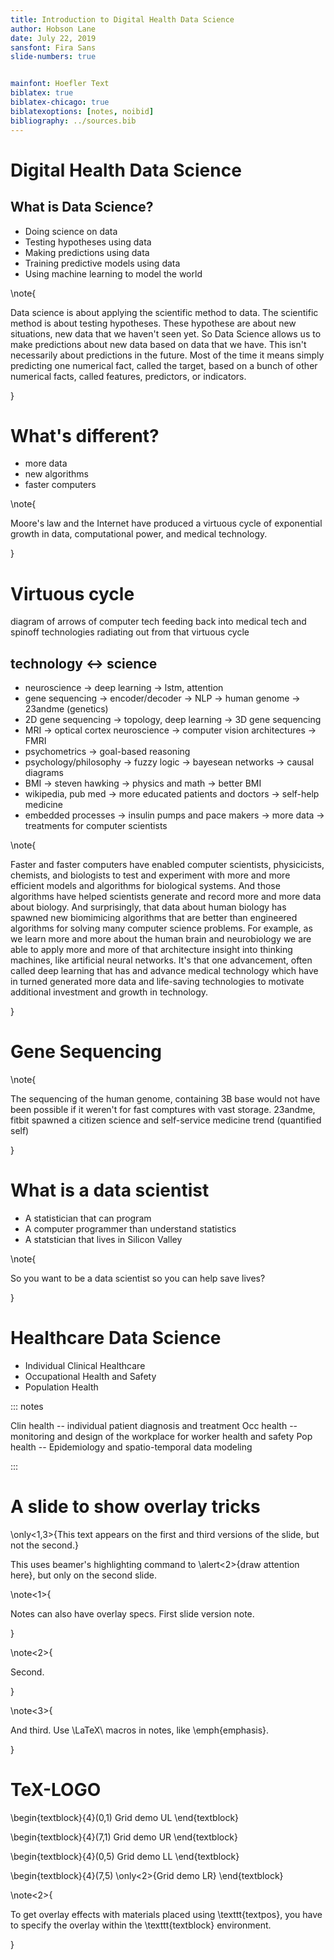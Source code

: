 ```yaml
---
title: Introduction to Digital Health Data Science
author: Hobson Lane
date: July 22, 2019
sansfont: Fira Sans
slide-numbers: true


mainfont: Hoefler Text
biblatex: true
biblatex-chicago: true
biblatexoptions: [notes, noibid]
bibliography: ../sources.bib
---
```


# Digital Health Data Science

## What is Data Science?

- Doing science on data
- Testing hypotheses using data
- Making predictions using data
- Training predictive models using data
- Using machine learning to model the world

\note{

Data science is about applying the scientific method to data.
The scientific method is about testing hypotheses.
These hypothese are about new situations, new data that we haven't seen yet.
So Data Science allows us to make predictions about new data based on data that we have.
This isn't necessarily about predictions in the future.
Most of the time it means simply predicting one numerical fact, called the target, based on a bunch of other numerical facts, called features, predictors, or indicators.

}

# What's different?

- more data
- new algorithms
- faster computers

\note{

Moore's law and the Internet have produced a virtuous cycle of exponential growth in data, computational power, and medical technology.

}

# Virtuous cycle

diagram of arrows of computer tech feeding back into medical tech and spinoff technologies radiating out from that virtuous cycle

## technology <-> science

- neuroscience -> deep learning -> lstm, attention
- gene sequencing -> encoder/decoder -> NLP -> human genome -> 23andme (genetics)
- 2D gene sequencing -> topology, deep learning -> 3D gene sequencing
- MRI -> optical cortex neuroscience -> computer vision architectures -> FMRI
- psychometrics -> goal-based reasoning
- psychology/philosophy -> fuzzy logic -> bayesean networks -> causal diagrams
- BMI -> steven hawking -> physics and math -> better BMI
- wikipedia, pub med -> more educated patients and doctors -> self-help medicine
- embedded processes -> insulin pumps and pace makers -> more data -> treatments for computer scientists

\note{

Faster and faster computers have enabled computer scientists, physicicists, chemists, and biologists to test and experiment with more and more efficient models and algorithms for biological systems.
And those algorithms have helped scientists generate and record more and more data about biology.
And surprisingly, that data about human biology has spawned new biomimicing algorithms that are better than engineered algorithms for solving many computer science problems.
For example, as we learn more and more about the human brain and neurobiology we are able to apply more and more of that architecture insight into thinking machines, like artificial neural networks.
It's that one advancement, often called deep learning that has
and advance medical technology which have in turned generated more data and life-saving technologies to motivate additional investment and growth in technology.

}

# Gene Sequencing

\note{

The sequencing of the human genome, containing 3B base would not have been possible if it weren't for fast comptures with vast storage.
23andme, fitbit spawned a citizen science and self-service medicine trend (quantified self)

}

# What is a data scientist

- A statistician that can program
- A computer programmer than understand statistics
- A statstician that lives in Silicon Valley

\note{

So you want to be a data scientist so you can help save lives?


}

# Healthcare Data Science

- Individual Clinical Healthcare
- Occupational Health and Safety
- Population Health

::: notes

Clin health -- individual patient diagnosis and treatment
Occ health -- monitoring and design of the workplace for worker health and safety
Pop health -- Epidemiology and spatio-temporal data modeling

:::

# A slide to show overlay tricks

\only<1,3>{This text appears on the first and third versions of the slide, but not the second.}

This uses beamer's highlighting command to \alert<2>{draw attention here}, but only on the second slide.

\note<1>{

Notes can also have overlay specs. First slide version note.

}

\note<2>{

Second.

}

\note<3>{

And third. Use \LaTeX\ macros in notes, like \emph{emphasis}.

}

# TeX-LOGO

\begin{textblock}{4}(0,1)
Grid demo UL
\end{textblock}

\begin{textblock}{4}(7,1)
Grid demo UR
\end{textblock}

\begin{textblock}{4}(0,5)
Grid demo LL
\end{textblock}

\begin{textblock}{4}(7,5)
\only<2>{Grid demo LR}
\end{textblock}

\note<2>{

To get overlay effects with materials placed using \texttt{textpos}, you have to specify the overlay within the \texttt{textblock} environment.

}
